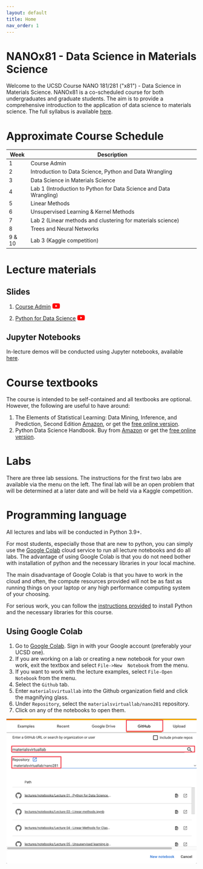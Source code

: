 ```yaml
---
layout: default
title: Home
nav_order: 1
---
```


# NANOx81 - Data Science in Materials Science

Welcome to the UCSD Course NANO 181/281 ("x81") - Data Science in Materials Science. NANOx81 is a co-scheduled 
course for both undergraduates and graduate students. The aim is to provide a comprehensive introduction to the 
application of data science to materials science. The full syllabus is available [here](syllabus).

# Approximate Course Schedule

| Week   | Description                                                        |
|--------|--------------------------------------------------------------------|
| 1      | Course Admin                                                       |
| 2      | Introduction to Data Science, Python and Data Wrangling            |
| 3      | Data Science in Materials Science                                  |
| 4      | Lab 1 (Introduction to Python for Data Science and Data Wrangling) | 
| 5      | Linear Methods                                                     | 
| 6      | Unsupervised Learning & Kernel Methods                             | 
| 7      | Lab 2 (Linear methods and clustering for materials science)        |
| 8      | Trees and Neural Networks                                          |       
| 9 & 10 | Lab 3 (Kaggle competition)                                         |

# Lecture materials

## Slides

1. [Course Admin](assets%2Fslides%2F00-Course_Admin.pdf) <a href="https://youtu.be/sUZzoxZPOso"><img src="assets/youtube.png" alt="YouTube Video" width="20"/></a>

2. [Python for Data Science](assets%2Fslides%2F01-Python_for_Data_Science.pdf) <a href="https://youtu.be/4KO45XflPB0"><img src="assets/youtube.png" alt="YouTube Video" width="20"/></a>

[//]: # (3. [Data Science in Materials Science]&#40;assets%2Fslides%2F02-Introduction_to_Data_Science_in_Materials_Science.pdf&#41; <a href="https://youtu.be/lCrOzPElNQ0"><img src="assets/youtube.png" alt="YouTube Video" width="20"/></a>)

[//]: # (4. [Linear Methods]&#40;assets%2Fslides%2F03-Linear_Methods.pdf&#41;  <a href="https://youtu.be/Kl-X9nq92sg"><img src="assets/youtube.png" alt="YouTube Video" width="20"/></a>)

[//]: # (5. [Improving and extending linear models]&#40;assets%2Fslides%2F04-Improving_and_extending_linear_models.pdf&#41; <a href="https://youtu.be/bjLn2y8350o"><img src="assets/youtube.png" alt="YouTube Video" width="20"/></a>)

[//]: # (6. [Linear Classification]&#40;assets%2Fslides%2F05-Linear_Classification.pdf&#41; <a href="https://youtu.be/VTcgACBUUYE"><img src="assets/youtube.png" alt="YouTube Video" width="20"/></a>)

[//]: # (7. [Unsupervised Learning]&#40;assets%2Fslides%2F06-Unsupervised_Learning.pdf&#41; <a href="https://youtu.be/eRI8QLCvE6o"><img src="assets/youtube.png" alt="YouTube Video" width="20"/></a>)

[//]: # (8. [Kernel Regression]&#40;assets%2Fslides%2F07-Kernel_Regression.pdf&#41; <a href="https://youtu.be/WJtI_jyYUKw"><img src="assets/youtube.png" alt="YouTube Video" width="20"/></a>)

[//]: # (9. [Generalized Additive Models and Trees]&#40;assets%2Fslides%2F08-Generalized_Additive_Models_and_Trees.pdf&#41; <a href="https://youtu.be/NfksZnuGfu4"><img src="assets/youtube.png" alt="YouTube Video" width="20"/></a>)

[//]: # (10. [Neural Networks]&#40;assets%2Fslides%2F09-Neural_Networks.pdf&#41;<a href="https://youtu.be/zSNe557lhR0"><img src="assets/youtube.png" alt="YouTube Video" width="20"/></a>)


## Jupyter Notebooks

In-lecture demos will be conducted using Jupyter notebooks, available [here](https://github.com/materialsvirtuallab/nano281/tree/master/lectures/notebooks).

# Course textbooks

The course is intended to be self-contained and all textbooks are optional.
However, the following are useful to have around:

1. The Elements of Statistical Learning: Data Mining, Inference, and Prediction, Second Edition
   [Amazon](https://www.amazon.com/dp/0387848576/ref=cm_sw_em_r_mt_dp_U_Z8r8DbR3HMYRE),
   or get the [free online version](https://web.stanford.edu/~hastie/Papers/ESLII.pdf).
2. Python Data Science Handbook. Buy from [Amazon](https://www.amazon.com/gp/product/1491912057/ref=ppx_yo_dt_b_asin_title_o00_s00?ie=UTF8&psc=1) 
   or get the [free online version](https://jakevdp.github.io/PythonDataScienceHandbook/).

# Labs

There are three lab sessions. The instructions for the first two labs are available via the menu on the left. The 
final lab will be an open problem that will be determined at a later date and will be held via a Kaggle competition.

# Programming language

All lectures and labs will be conducted in Python 3.9+. 

For most students, especially those that are new to python, you can simply use the [Google Colab] cloud service to 
run all lecture notebooks and do all labs. The advantage of using Google Colab is that you do not need bother with 
installation of python and the necessary libraries in your local machine. 

The main disadvantage of Google Colab is that you have to work in the cloud and often, the compute resources 
provided will not be as fast as running things on your laptop or any high performance computing system of your 
choosing. 

For serious work, you can follow the [instructions provided](setup) to install Python and 
the necessary libraries for this course.

## Using Google Colab

1. Go to [Google Colab]. Sign in with your Google account (preferably your UCSD one).
2. If you are working on a lab or creating a new notebook for your own work, exit the textbox and select `File->New 
   Notebook` from the menu.
3. If you want to work with the lecture examples, select `File-Open Notebook` from the menu.
4. Select the `Github` tab.
5. Enter `materialsvirtuallab` into the Github organization field and click the magnifying glass.
6. Under `Repository`, select the `materialsvirtuallab/nano281` repository.
7. Click on any of the notebooks to open them.

![Google Colab](assets/colab.png)

[Google Colab]: https://colab.research.google.com/